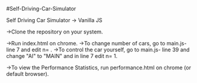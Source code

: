 #Self-Driving-Car-Simulator

Self Driving Car Simulator -> Vanilla JS

->Clone the repository on your system.

->Run index.html on chrome. ->To change number of cars, go to main.js- line 7 and edit n= . ->To control the car yourself, go to main.js- line 39 and change "AI" to "MAIN" and in line 7 edit n= 1.

->To view the Performance Statistics, run performance.html on chrome (or default browser).
